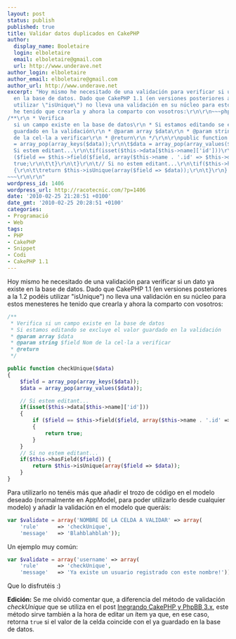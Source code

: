 ```yaml
---
layout: post
status: publish
published: true
title: Validar datos duplicados en CakePHP
author:
  display_name: Booletaire
  login: elboletaire
  email: elboletaire@gmail.com
  url: http://www.underave.net
author_login: elboletaire
author_email: elboletaire@gmail.com
author_url: http://www.underave.net
excerpt: "Hoy mismo he necesitado de una validación para verificar si un dato ya existe
  en la base de datos. Dado que CakePHP 1.1 (en versiones posteriores a la 1.2 podéis
  utilizar \"isUnique\") no lleva una validación en su núcleo para estos menesteres
  he tenido que crearla y ahora la comparto con vosotros:\r\n\r\n~~~php
/**\r\n * Verifica
  si un campo existe en la base de datos\r\n * Si estamos editando se excluye el valor
  guardado en la validación\r\n * @param array $data\r\n * @param string $field Nom
  de la cel·la a verificar\r\n * @return\r\n */\r\n\r\npublic function checkUnique($data)\r\n{\r\n\t$field
  = array_pop(array_keys($data));\r\n\t$data = array_pop(array_values($data));\r\n\r\n\t//
  Si estem editant...\r\n\tif(isset($this->data[$this->name]['id']))\r\n\t{\r\n\t\tif
  ($field == $this->field($field, array($this->name . '.id' => $this->data[$this->name]['id'])))\r\n\t\t{\r\n\t\t\treturn
  true;\r\n\t\t}\r\n\t}\r\n\t// Si no estem editant...\r\n\tif($this->hasField($field))
  {\r\n\t\treturn $this->isUnique(array($field => $data));\r\n\t}\r\n}
~~~\r\n\r\n"
wordpress_id: 1406
wordpress_url: http://racotecnic.com/?p=1406
date: '2010-02-25 21:28:51 +0100'
date_gmt: '2010-02-25 20:28:51 +0100'
categories:
- Programació
- Web
tags:
- PHP
- CakePHP
- Snippet
- Codi
- CakePHP 1.1
---
```


Hoy mismo he necesitado de una validación para verificar si un dato ya existe en la base de datos. Dado que CakePHP 1.1 (en versiones posteriores a la 1.2 podéis utilizar "isUnique") no lleva una validación en su núcleo para estos menesteres he tenido que crearla y ahora la comparto con vosotros:

~~~php
/**
 * Verifica si un campo existe en la base de datos
 * Si estamos editando se excluye el valor guardado en la validación
 * @param array $data
 * @param string $field Nom de la cel·la a verificar
 * @return
 */

public function checkUnique($data)
{
	$field = array_pop(array_keys($data));
	$data = array_pop(array_values($data));

	// Si estem editant...
	if(isset($this->data[$this->name]['id']))
	{
		if ($field == $this->field($field, array($this->name . '.id' => $this->data[$this->name]['id'])))
		{
			return true;
		}
	}
	// Si no estem editant...
	if($this->hasField($field)) {
		return $this->isUnique(array($field => $data));
	}
}
~~~

<a id="more"></a><a id="more-1406"></a>

Para utilizarlo no tenéis más que añadir el trozo de código en el modelo deseado (normalmente en AppModel, para poder utilizarlo desde cualquier modelo) y añadir la validación en el modelo que queráis:

~~~php
var $validate = array('NOMBRE DE LA CELDA A VALIDAR' => array(
	'rule'		=> 'checkUnique',
	'message' 	=> 'Blahblahblah'));
~~~

Un ejemplo muy común:

~~~php
var $validate = array('username' => array(
	'rule'		=> 'checkUnique',
	'message' 	=> 'Ya existe un usuario registrado con este nombre!'));
~~~

Que lo disfrutéis :)

**Edición:** Se me olvidó comentar que, a diferencia del método de validación <em>checkUnique</em> que se utiliza en el post <a href="http://www.racotecnic.com/2010/01/integrando-cakephp-y-phpbb-3-x/">Inegrando CakePHP y PhpBB 3.x</a>, este método sirve también a la hora de editar un ítem ya que, en ese caso, retorna `true` si el valor de la celda coincide con el ya guardado en la base de datos.
